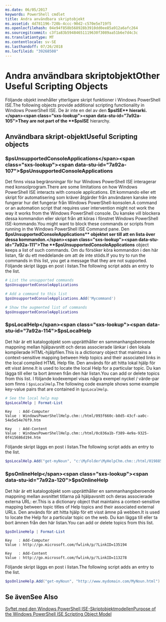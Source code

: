 ```yaml
---
ms.date: 06/05/2017
keywords: PowerShell cmdlet
title: Andra användbara skriptobjekt
ms.assetid: 4d781196-720b-4ccc-90d2-c570e5e719f5
ms.openlocfilehash: 04e94f858b568928b3910dd0ee85a912a6afc264
ms.sourcegitcommit: c3f1a83b59484651119630f3089aa51b6e7d4c3c
ms.translationtype: MT
ms.contentlocale: sv-SE
ms.lasthandoff: 07/26/2018
ms.locfileid: "39268508"
---
```

# <a name="other-useful-scripting-objects"></a><span data-ttu-id="7a92a-103">Andra användbara skriptobjekt</span><span class="sxs-lookup"><span data-stu-id="7a92a-103">Other Useful Scripting Objects</span></span>

<span data-ttu-id="7a92a-104">Följande objekt innehåller ytterligare skript funktioner i Windows PowerShell ISE.</span><span class="sxs-lookup"><span data-stu-id="7a92a-104">The following objects provide additional scripting functionality in Windows PowerShell ISE.</span></span> <span data-ttu-id="7a92a-105">De är inte en del av den **$psISE** hierarki.</span><span class="sxs-lookup"><span data-stu-id="7a92a-105">They are not part of the **$psISE** hierarchy.</span></span>

## <a name="useful-scripting-objects"></a><span data-ttu-id="7a92a-106">Användbara skript-objekt</span><span class="sxs-lookup"><span data-stu-id="7a92a-106">Useful Scripting objects</span></span>

### <a name="psunsupportedconsoleapplications"></a><span data-ttu-id="7a92a-107">$psUnsupportedConsoleApplications</span><span class="sxs-lookup"><span data-stu-id="7a92a-107">$psUnsupportedConsoleApplications</span></span>

<span data-ttu-id="7a92a-108">Det finns vissa begränsningar för hur Windows PowerShell ISE interagerar med konsolprogram.</span><span class="sxs-lookup"><span data-stu-id="7a92a-108">There are some limitations on how Windows PowerShell ISE interacts with console applications.</span></span> <span data-ttu-id="7a92a-109">Ett kommando eller ett skript för automatisering som kräver åtgärder från användaren kanske inte fungerar hur det fungerar från Windows PowerShell-konsolen.</span><span class="sxs-lookup"><span data-stu-id="7a92a-109">A command or an automation script that requires user intervention might not work the way it works from the Windows PowerShell console.</span></span> <span data-ttu-id="7a92a-110">Du kanske vill blockera dessa kommandon eller skript från att köras i fönstret Windows PowerShell ISE-kommando.</span><span class="sxs-lookup"><span data-stu-id="7a92a-110">You might want to block these commands or scripts from running in the Windows PowerShell ISE Command pane.</span></span> <span data-ttu-id="7a92a-111">Den **$psUnsupportedConsoleApplications** objektet ser till att en lista över dessa kommandon.</span><span class="sxs-lookup"><span data-stu-id="7a92a-111">The **$psUnsupportedConsoleApplications** object keeps a list of such commands.</span></span> <span data-ttu-id="7a92a-112">Om du försöker köra kommandon i den här listan, får du ett meddelande om att de inte stöds.</span><span class="sxs-lookup"><span data-stu-id="7a92a-112">If you try to run the commands in this list, you get a message that they are not supported.</span></span> <span data-ttu-id="7a92a-113">Följande skript läggs en post i listan.</span><span class="sxs-lookup"><span data-stu-id="7a92a-113">The following script adds an entry to the list.</span></span>

```powershell
# List the unsupported commands
$psUnsupportedConsoleApplications

# Add a command to this list
$psUnsupportedConsoleApplications.Add('Mycommand')

# Show the augmented list of commands
$psUnsupportedConsoleApplications
```

### <a name="pslocalhelp"></a><span data-ttu-id="7a92a-114">$psLocalHelp</span><span class="sxs-lookup"><span data-stu-id="7a92a-114">$psLocalHelp</span></span>

<span data-ttu-id="7a92a-115">Det här är ett katalogobjekt som upprätthåller en sammanhangsberoende mappning mellan hjälpavsnitt och deras associerade länkar i den lokala kompilerade HTML-hjälpfilen.</span><span class="sxs-lookup"><span data-stu-id="7a92a-115">This is a dictionary object that maintains a context-sensitive mapping between Help topics and their associated links in the local compiled HTML Help file.</span></span> <span data-ttu-id="7a92a-116">Den används för att hitta lokal hjälp för ett visst ämne.</span><span class="sxs-lookup"><span data-stu-id="7a92a-116">It is used to locate the local Help for a particular topic.</span></span> <span data-ttu-id="7a92a-117">Du kan lägga till eller ta bort ämnen från den här listan.</span><span class="sxs-lookup"><span data-stu-id="7a92a-117">You can add or delete topics from this list.</span></span> <span data-ttu-id="7a92a-118">I följande kodexempel visas några exempel nyckel / värde-par som finns i `$psLocalHelp`.</span><span class="sxs-lookup"><span data-stu-id="7a92a-118">The following code example shows some example key-value pairs that are contained in `$psLocalHelp`.</span></span>

```powershell
# See the local help map
$psLocalHelp | Format-List
```

```output
Key   : Add-Computer
Value : WindowsPowerShellHelp.chm::/html/093f660c-b8d5-43cf-aa0c-54e5e54e76f9.htm

Key   : Add-Content
Value : WindowsPowerShellHelp.chm::/html/0c836a1b-f389-4e9a-9325-0f415686d194.htm
```

<span data-ttu-id="7a92a-119">Följande skript läggs en post i listan.</span><span class="sxs-lookup"><span data-stu-id="7a92a-119">The following script adds an entry to the list.</span></span>

```powershell
$psLocalHelp.Add("get-myNoun", "c:\MyFolder\MyHelpChm.chm::/html/0198854a-1298-57ae-aa0c-87b5e5a84712.htm")
```

### <a name="psonlinehelp"></a><span data-ttu-id="7a92a-120">$psOnlineHelp</span><span class="sxs-lookup"><span data-stu-id="7a92a-120">$psOnlineHelp</span></span>

<span data-ttu-id="7a92a-121">Det här är ett katalogobjekt som upprätthåller en sammanhangsberoende mappning mellan avsnittet titlarna på hjälpavsnitt och deras associerade externa URL: er.</span><span class="sxs-lookup"><span data-stu-id="7a92a-121">This is a dictionary object that maintains a context-sensitive mapping between topic titles of Help topics and their associated external URLs.</span></span> <span data-ttu-id="7a92a-122">Den används för att hitta hjälp för ett visst ämne på webben.</span><span class="sxs-lookup"><span data-stu-id="7a92a-122">It is used to locate the Help for a particular topic on the web.</span></span> <span data-ttu-id="7a92a-123">Du kan lägga till eller ta bort ämnen från den här listan.</span><span class="sxs-lookup"><span data-stu-id="7a92a-123">You can add or delete topics from this list.</span></span>

```powershell
$psOnlineHelp | Format-List
```

```output
Key   : Add-Computer
Value : http://go.microsoft.com/fwlink/p/?LinkID=135194

Key   : Add-Content
Value : http://go.microsoft.com/fwlink/p/?LinkID=113278
```

<span data-ttu-id="7a92a-124">Följande skript läggs en post i listan.</span><span class="sxs-lookup"><span data-stu-id="7a92a-124">The following script adds an entry to the list.</span></span>

```powershell
$psOnlineHelp.Add("get-myNoun", "http://www.mydomain.com/MyNoun.html")
```

## <a name="see-also"></a><span data-ttu-id="7a92a-125">Se även</span><span class="sxs-lookup"><span data-stu-id="7a92a-125">See Also</span></span>

[<span data-ttu-id="7a92a-126">Syftet med den Windows PowerShell ISE-Skriptobjektmodellen</span><span class="sxs-lookup"><span data-stu-id="7a92a-126">Purpose of the Windows PowerShell ISE Scripting Object Model</span></span>](../../core-powershell/ise/Purpose-of-the-Windows-PowerShell-ISE-Scripting-Object-Model.md)